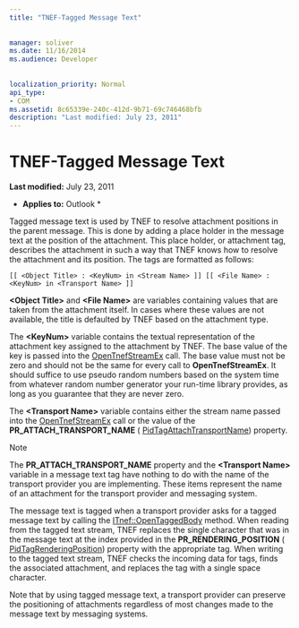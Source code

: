 ```yaml
---
title: "TNEF-Tagged Message Text"
 
 
manager: soliver
ms.date: 11/16/2014
ms.audience: Developer
 
 
localization_priority: Normal
api_type:
- COM
ms.assetid: 8c65339e-240c-412d-9b71-69c746468bfb
description: "Last modified: July 23, 2011"
---
```


# TNEF-Tagged Message Text

 **Last modified:** July 23, 2011 
  
 * **Applies to:** Outlook * 
  
Tagged message text is used by TNEF to resolve attachment positions in the parent message. This is done by adding a place holder in the message text at the position of the attachment. This place holder, or attachment tag, describes the attachment in such a way that TNEF knows how to resolve the attachment and its position. The tags are formatted as follows:
  
 `[[ <Object Title> : <KeyNum> in <Stream Name> ]] [[ <File Name> : <KeyNum> in <Transport Name> ]]`
  
 **\<Object Title\>** and **\<File Name\>** are variables containing values that are taken from the attachment itself. In cases where these values are not available, the title is defaulted by TNEF based on the attachment type. 
  
The **\<KeyNum\>** variable contains the textual representation of the attachment key assigned to the attachment by TNEF. The base value of the key is passed into the [OpenTnefStreamEx](opentnefstreamex.md) call. The base value must not be zero and should not be the same for every call to **OpenTnefStreamEx**. It should suffice to use pseudo random numbers based on the system time from whatever random number generator your run-time library provides, as long as you guarantee that they are never zero.
  
The **\<Transport Name\>** variable contains either the stream name passed into the [OpenTnefStreamEx](opentnefstreamex.md) call or the value of the **PR_ATTACH_TRANSPORT_NAME** ( [PidTagAttachTransportName](pidtagattachtransportname-canonical-property.md)) property.
  
> [!NOTE]
> The **PR_ATTACH_TRANSPORT_NAME** property and the **\<Transport Name\>** variable in a message text tag have nothing to do with the name of the transport provider you are implementing. These items represent the name of an attachment for the transport provider and messaging system. 
  
The message text is tagged when a transport provider asks for a tagged message text by calling the [ITnef::OpenTaggedBody](itnef-opentaggedbody.md) method. When reading from the tagged text stream, TNEF replaces the single character that was in the message text at the index provided in the **PR_RENDERING_POSITION** ( [PidTagRenderingPosition](pidtagrenderingposition-canonical-property.md)) property with the appropriate tag. When writing to the tagged text stream, TNEF checks the incoming data for tags, finds the associated attachment, and replaces the tag with a single space character.
  
Note that by using tagged message text, a transport provider can preserve the positioning of attachments regardless of most changes made to the message text by messaging systems.
  

